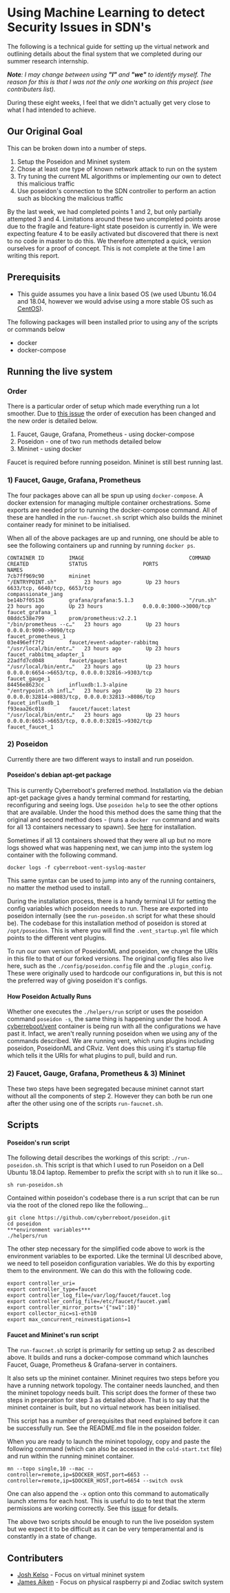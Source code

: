 # Using Machine Learning to detect Security Issues in SDN's

The following is a technical guide for setting up the virtual network and outlining details about the final system that we completed during our summer research internship.

_**Note**: I may change between using **"I"** and **"we"** to identify myself. The reason for this is that I was not the only one working on this project (see contributers list)._

During these eight weeks, I feel that we didn't actually get very close to what I had intended to achieve. 
## Our Original Goal
This can be broken down into a number of steps.
 1) Setup the Poseidon and Mininet system
 2) Chose at least one type of known network attack to run on the system 
 3) Try tuning the current ML algorithms or implementing our own to detect this malicious traffic
 4) Use poseidon's connection to the SDN controller to perform an action such as blocking the malicious traffic
 
By the last week, we had completed points 1 and 2, but only partially attempted 3 and 4. Limitations around these two uncompleted points arose due to the fragile and feature-light state poseidon is currently in. We were expecting feature 4 to be easily activated but discovered that there is next to no code in master to do this. We therefore attempted a quick, version ourselves for a proof of concept. This is not complete at the time I am writing this report.

## Prerequisits
- This guide assumes you have a linix based OS (we used Ubuntu 16.04 and 18.04, however we would advise using a more stable OS such as [CentOS](https://www.centos.org/)).

The following packages will been installed prior to using any of the scripts or commands below
- docker
- docker-compose

## Running the live system
### Order 
There is a particular order of setup which made everything run a lot smoother. Due to [this issue](https://github.com/CyberReboot/poseidon/issues/688) the order of execution has been changed and the new order is detailed below. 
1) Faucet, Gauge, Grafana, Prometheus - using docker-compose
2) Poseidon - one of two run methods detailed below
3) Mininet - using docker

Faucet is required before running poseidon.  Mininet is still best running last.

### 1) Faucet, Gauge, Grafana, Prometheus
The four packages above can all be spun up using `docker-compose`.  A docker extension for managing multiple container orchestrations. Some exports are needed prior to running the docker-compose command. All of these are handled in the `run-faucnet.sh` script which also builds the mininet container ready for mininet to be initialised.

When all of the above packages are up and running, one should be able to see the following containers up and running by running `docker ps`.
```commandline
CONTAINER ID        IMAGE                                  COMMAND                  CREATED             STATUS                  PORTS                                                      NAMES
7cb7ff969c90        mininet                                "/ENTRYPOINT.sh"         23 hours ago        Up 23 hours             6633/tcp, 6640/tcp, 6653/tcp                               compassionate_jang
be14b7f05136        grafana/grafana:5.1.3                  "/run.sh"                23 hours ago        Up 23 hours             0.0.0.0:3000->3000/tcp                                     faucet_grafana_1
08ddc538e799        prom/prometheus:v2.2.1                 "/bin/prometheus --c…"   23 hours ago        Up 23 hours             0.0.0.0:9090->9090/tcp                                     faucet_prometheus_1
03e496eff7f2        faucet/event-adapter-rabbitmq          "/usr/local/bin/entr…"   23 hours ago        Up 23 hours                                                                        faucet_rabbitmq_adapter_1
22adfd7cd048        faucet/gauge:latest                    "/usr/local/bin/entr…"   23 hours ago        Up 23 hours             0.0.0.0:6654->6653/tcp, 0.0.0.0:32816->9303/tcp            faucet_gauge_1
84456e8623cc        influxdb:1.3-alpine                    "/entrypoint.sh infl…"   23 hours ago        Up 23 hours             0.0.0.0:32814->8083/tcp, 0.0.0.0:32813->8086/tcp           faucet_influxdb_1
f93eaa26c018        faucet/faucet:latest                   "/usr/local/bin/entr…"   23 hours ago        Up 23 hours             0.0.0.0:6653->6653/tcp, 0.0.0.0:32815->9302/tcp            faucet_faucet_1
```

### 2) Poseidon
Currently there are two different ways to install and run poseidon. 
#### Poseidon's debian apt-get package
This is currently Cyberreboot's preferred method. Installation via the debian apt-get package gives a handy terminal command for restarting, reconfiguring and seeing logs. Use `poseidon help` to see the other options that are available. Under the hood this method does the same thing that the original and second method does - (runs a `docker run` command and waits for all 13 containers necessary to spawn). See [here](https://github.com/CyberReboot/poseidon#installing) for installation. 

Sometimes if all 13 containers showed that they were all up but no more logs showed what was happening next, we can jump into the system log container with the following command.
```commandline
docker logs -f cyberreboot-vent-syslog-master
```
This same syntax can be used to jump into any of the running containers, no matter the method used to install.

During the installation process, there is a handy terminal UI for setting the config variables which poseidon needs to run. These are exported into poseidon internally (see the `run-poseidon.sh` script for what these should be). The codebase for this installation method of poseidon is stored at `/opt/poseidon`. This is where you will find the `.vent_startup.yml` file which points to the different vent plugins.

To run our own version of PoseidonML and poseidon, we change the URIs in this file to that of our forked versions. The original config files also live here, such as the `./config/poseidon.config` file and the `.plugin_config`. These were originally used to hardcode our configurations in, but this is not the preferred way of giving poseidon it's configs.


#### How Poseidon Actually Runs
Whether one executes the `./helpers/run` script or uses the poseidon command `poseidon -s`, the same thing is happening under the hood. A [cyberreboot/vent]() container is being run with all the configurations we have past it. Infact, we aren't really running poseidon when we using any of the commands described. We are running vent, which runs plugins including poseidon, PoseidonML and CRviz. Vent does this using it's startup file which tells it the URIs for what plugins to pull, build and run.

### 2) Faucet, Gauge, Grafana, Prometheus & 3) Mininet
These two steps have been segregated because mininet cannot start without all the components of step 2. However they can both be run one after the other using one of the scripts `run-faucnet.sh`.

## Scripts
#### Poseidon's run script
The following detail describes the workings of this script: `./run-poseidon.sh`. This script is that which I used to run Poseidon on a Dell Ubuntu 18.04 laptop. Remember to prefix the script with `sh` to run it like so...
```commandline
sh run-poseidon.sh
```

Contained within poseidon's codebase there is a run script that can be run via the root of the cloned repo like the following...
```commandline
git clone https://github.com/cyberreboot/poseidon.git
cd poseidon
***environment variables***
./helpers/run
```

The other step necessary for the simplified code above to work is the environment variables to be exported. Like the terminal UI described above, we need to tell poseidon configuration variables. We do this by exporting them to the environment. We can do this with the following code.
```commandline
export controller_uri=
export controller_type=faucet
export controller_log_file=/var/log/faucet/faucet.log
export controller_config_file=/etc/faucet/faucet.yaml
export controller_mirror_ports='{"sw1":10}'
export collector_nic=s1-eth10
export max_concurrent_reinvestigations=1
```

#### Faucet and Mininet's run script
The `run-faucnet.sh` script is primarily for setting up setup 2 as described above.  It builds and runs a docker-compose command which launches Faucet, Guage, Prometheus & Grafana-server in containers.  

It also sets up the mininet container. Mininet requires two steps before you have a running network topology. The container needs launched, and then the mininet topology needs built.  This script does the former of these two steps in preperation for step 3 as detailed above. That is to say that the mininet container is built, but no virtual network has been initialised.
 
This script has a number of prerequisites that need explained before it can be successfully run.  See the README.md file in the poseidon folder.

When you are ready to launch the mininet topology, copy and paste the following command (which can also be accessed in the `cold-start.txt` file) and run within the running mininet container.

```commandline
mn --topo single,10 --mac --controller=remote,ip=$DOCKER_HOST,port=6653 --controller=remote,ip=$DOCKER_HOST,port=6654 --switch ovsk
```
One can also append the `-x` option onto this command to automatically launch xterms for each host. This is useful to do to test that the xterm permissions are working correctly. See this [issue](https://github.com/iwaseyusuke/docker-mininet) for details.

The above two scripts should be enough to run the live poseidon system but we expect it to be difficult as it can be very temperamental and is constantly in a state of change.

## Contributers
- [Josh Kelso](https://github.com/scottkelso) - Focus on virtual mininet system
- [James Aiken](https://github.com/jaiken06) - Focus on physical raspberry pi and Zodiac switch system

